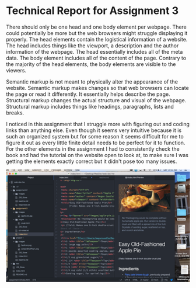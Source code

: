 # Technical Report for Assignment 3

There should only be one head and one body element per webpage. There could potentially be more but the web browsers might struggle displaying it properly. The head elements contain the logistical information of a website. The head includes things like the viewport, a description and the author information of the webpage. The head essentially includes all of the meta data. The body element includes all of the content of the page. Contrary to the majority of the head elements, the body elements are visible to the viewers.

Semantic markup is not meant to physically alter the appearance of the website. Semantic markup makes changes so that web browsers can locate the page or read it differently. It essentially helps describe the page. Structural markup changes the actual structure and visual of the webpage. Structural markup includes things like headings, paragraphs, lists and breaks.

I noticed in this assignment that I struggle more with figuring out and coding links than anything else. Even though it seems very intuitive because it is such an organized system but for some reason it seems difficult for me to figure it out as every little finite detail needs to be perfect for it to function. For the other elements in the assignment I had to consistently check the book and had the tutorial on the website open to look at, to make sure I was getting the elements exactly correct but it didn't pose too many issues.

![image of assignment 3](./images/screenshot_assignment3.png)
